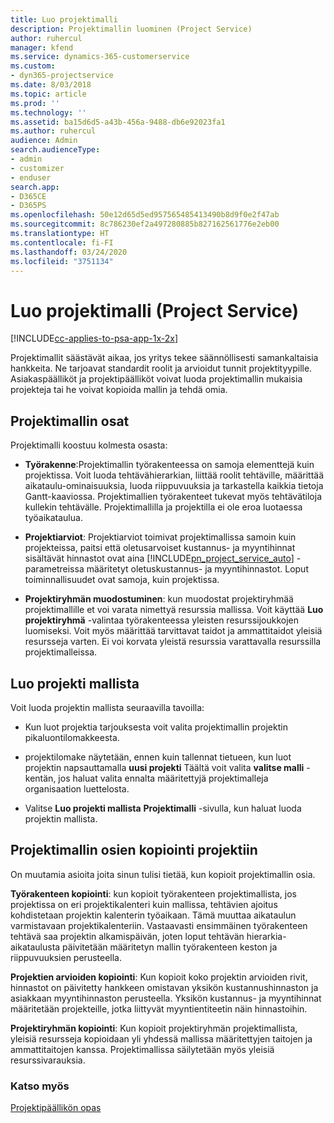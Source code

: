 ```yaml
---
title: Luo projektimalli
description: Projektimallin luominen (Project Service)
author: ruhercul
manager: kfend
ms.service: dynamics-365-customerservice
ms.custom:
- dyn365-projectservice
ms.date: 8/03/2018
ms.topic: article
ms.prod: ''
ms.technology: ''
ms.assetid: ba15d6d5-a43b-456a-9488-db6e92023fa1
ms.author: ruhercul
audience: Admin
search.audienceType:
- admin
- customizer
- enduser
search.app:
- D365CE
- D365PS
ms.openlocfilehash: 50e12d65d5ed957565485413490b8d9f0e2f47ab
ms.sourcegitcommit: 8c786230ef2a497280885b827162561776e2eb00
ms.translationtype: HT
ms.contentlocale: fi-FI
ms.lasthandoff: 03/24/2020
ms.locfileid: "3751134"
---
```

# <a name="create-a-project-template-project-service"></a>Luo projektimalli (Project Service)

[!INCLUDE[cc-applies-to-psa-app-1x-2x](../includes/cc-applies-to-psa-app-1x-2x.md)]

Projektimallit säästävät aikaa, jos yritys tekee säännöllisesti samankaltaisia hankkeita. Ne tarjoavat standardit roolit ja arvioidut tunnit projektityypille. Asiakaspäälliköt ja projektipäälliköt voivat luoda projektimallin mukaisia projekteja tai he voivat kopioida mallin ja tehdä omia.  
  
## <a name="components-of-project-template"></a>Projektimallin osat
 Projektimalli koostuu kolmesta osasta:  
  
- **Työrakenne**:Projektimallin työrakenteessa on samoja elementtejä kuin projektissa. Voit luoda tehtävähierarkian, liittää roolit tehtäville, määrittää aikataulu-ominaisuuksia, luoda riippuvuuksia ja tarkastella kaikkia tietoja Gantt-kaaviossa. Projektimallien työrakenteet tukevat myös tehtävätiloja kullekin tehtävälle. Projektimallilla ja projektilla ei ole eroa luotaessa työaikataulua.  
  
- **Projektiarviot**: Projektiarviot toimivat projektimallissa samoin kuin projekteissa, paitsi että oletusarvoiset kustannus- ja myyntihinnat sisältävät hinnastot ovat aina [!INCLUDE[pn_project_service_auto](../includes/pn-project-service-auto.md)] -parametreissa määritetyt oletuskustannus- ja myyntihinnastot. Loput toiminnallisuudet ovat samoja, kuin projektissa.  
  
- **Projektiryhmän muodostuminen**: kun muodostat projektiryhmää projektimallille et voi varata nimettyä resurssia mallissa. Voit käyttää **Luo projektiryhmä** -valintaa työrakenteessa yleisten resurssijoukkojen luomiseksi. Voit myös määrittää tarvittavat taidot ja ammattitaidot yleisiä resursseja varten. Ei voi korvata yleistä resurssia varattavalla resurssilla projektimalleissa.  
  
## <a name="create-a-project-from-a-template"></a>Luo projekti mallista  
 Voit luoda projektin mallista seuraavilla tavoilla:  
  
-   Kun luot projektia tarjouksesta voit valita projektimallin projektin pikaluontilomakkeesta.  
  
-   projektilomake näytetään, ennen kuin tallennat tietueen, kun luot projektin napsauttamalla **uusi projekti** Täältä voit valita **valitse malli** -kentän, jos haluat valita ennalta määritettyjä projektimalleja organisaation luettelosta.  
  
-   Valitse **Luo projekti mallista** **Projektimalli** -sivulla, kun haluat luoda projektin mallista.  
  
## <a name="copying-components-of-a-template-to-a-project"></a>Projektimallin osien kopiointi projektiin  
 On muutamia asioita joita sinun tulisi tietää, kun kopioit projektimallin osia.  
  
 **Työrakenteen kopiointi**: kun kopioit työrakenteen projektimallista, jos projektissa on eri projektikalenteri kuin mallissa, tehtävien ajoitus kohdistetaan projektin kalenterin työaikaan. Tämä muuttaa aikataulun varmistavaan projektikalenteriin. Vastaavasti ensimmäinen työrakenteen tehtävä saa projektin alkamispäivän, joten loput tehtävän hierarkia-aikataulusta päivitetään määritetyn mallin työrakenteen keston ja riippuvuuksien perusteella.  
  
 **Projektien arvioiden kopiointi**: Kun kopioit koko projektin arvioiden rivit, hinnastot on päivitetty hankkeen omistavan yksikön kustannushinnaston ja asiakkaan myyntihinnaston perusteella. Yksikön kustannus- ja myyntihinnat määritetään projekteille, jotka liittyvät myyntientiteetin näin hinnastoihin.  
  
 **Projektiryhmän kopiointi**: Kun kopioit projektiryhmän projektimallista, yleisiä resursseja kopioidaan yli yhdessä mallissa määritettyjen taitojen ja ammattitaitojen kanssa. Projektimallissa säilytetään myös yleisiä resurssivarauksia.  
  
### <a name="see-also"></a>Katso myös  
 [Projektipäällikön opas](../project-service/project-manager-guide.md)
